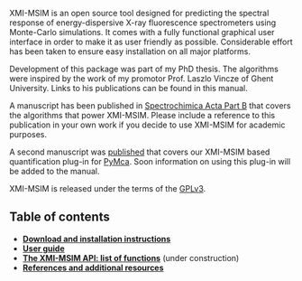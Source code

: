 XMI-MSIM is an open source tool designed for predicting the spectral response of energy-dispersive X-ray fluorescence spectrometers using Monte-Carlo simulations.
It comes with a fully functional graphical user interface in order to make it as user friendly as possible.
Considerable effort has been taken to ensure easy installation on all major platforms.

Development of this package was part of my PhD thesis. The algorithms were inspired by the work of my promotor Prof. Laszlo Vincze of Ghent University. Links to his publications can be found in this manual.

A manuscript has been published in [Spectrochimica Acta Part B](http://dx.doi.org/10.1016/j.sab.2012.03.011) that covers the algorithms that power XMI-MSIM. Please include a reference to this publication in your own work if you decide to use XMI-MSIM for academic purposes.

A second manuscript was [published](http://dx.doi.org/10.1016/j.sab.2012.12.011) that covers our XMI-MSIM based quantification plug-in for [PyMca](http://pymca.sourceforge.net). Soon information on using this plug-in will be added to the manual.

XMI-MSIM is released under the terms of the [GPLv3](http://www.gnu.org/copyleft/gpl.html).

## Table of contents

* **[Download and installation instructions](wiki/Installation-instructions)**
* **[User guide](wiki/User-guide)**
* **[The XMI-MSIM API: list of functions](wiki/The-XMI-MSIM-API-list-of-functions)** (under construction)
* **[References and additional resources](wiki/References-and-additional-resources)**
